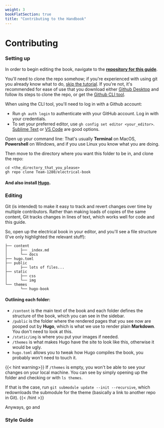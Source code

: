 ```yaml
---
weight: 3
bookFlatSection: true
title: "Contributing to the Handbook"
---
```


# Contributing

### Setting up

In order to begin editing the book, navigate to the **[repository for this guide](https://github.com/Team-1280/electrical-book)**.

You'll need to clone the repo somehow; if you're experienced with using git you already know what to do, [skip the tutorial](#style-guide).
If you're not, it's recommended for ease of use that you download either [Github Desktop](https://desktop.github.com/) and follow its steps to clone the repo,
or get the [Github CLI tool](https://github.com/cli/cli#installation).

When using the CLI tool, you'll need to log in with a Github account:

-   Run `gh auth login` to authenticate with your GitHub account. Log in with your credentials.
-   To set your preferred editor, use `gh config set editor <your_editor>`. [Sublime Text](https://www.sublimetext.com/) or [VS Code](https://code.visualstudio.com/) are good options.

Open up your command line: That's usually **Terminal** on MacOS, **Powershell** on Windows, and if you use Linux you know what you are doing.

Then move to the directory where you want this folder to be in, and clone the repo:

```
cd <the_directory_that_you_please>
gh repo clone Team-1280/electrical-book
```

#### And also install **[Hugo](https://gohugo.io/installation/)**.

### Editing

Git (is intended) to make it easy to track and revert changes over time by multiple contributors. Rather than making loads of copies of the same content, Git tracks changes in lines of text, which works well for code and this guide.

So, open up the electrical book in your editor, and you'll see a file structure (I've only highlighted the relevant stuff):

```
├── content
│      ├── _index.md
│      └── docs
├── hugo.toml
├── public
│      ├── lots of files...
├── static
│      ├── css
│      └── img
└── themes
       └── hugo-book
```

#### Outlining each folder:

-   `/content` is the main text of the book and each folder defines the structure of the book, which you can see in the sidebar.
-   `/public` is the folder where the rendered pages that you see now are pooped out by **Hugo**, which is what we use to render plain **Markdown**. You don't need to look at this.
-   `/static/img` is where you put your images if needed.
-   `/themes` is what makes Hugo have the site to look like this, otherwise it would be ugly.
-   `hugo.toml` allows you to tweak how Hugo compiles the book, you probably won't need to touch it.

{{< hint warning>}}
If `/themes` is empty, you won't be able to see your changes on your local machine. You can see by simply opening up the folder and checking or with `ls themes`.

If that is the case, run `git submodule update --init --recursive`, which redownloads the submodule for the theme (basically a link to another repo in Git).
{{< /hint >}}

Anyways, go and

### Style Guide
